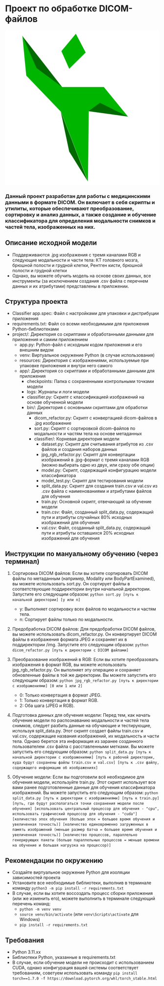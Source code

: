 # Проект по обработке DICOM-файлов
![Alt](project/resources/icon.png)

### Данный проект разработан для работы с медицинскими данными в формате DICOM. Он включает в себя скрипты и утилиты, которые обеспечивают преобразование, сортировку и анализ данных, а также создание и обучение классификатора для определения модальности снимков и частей тела, изображенных на них.

## Описание исходной модели

- Поддерживаются .jpg изображения с тремя каналами RGB и следующие модальности и части тела: КТ головного мозга, брюшной полости и грудной клетки, Рентген кисти, брюшной полости и грудной клетки
- Однако, вы можете обучить модель на основе своих данных, все инструменты (за исключением создания .csv файла с перечнем данных и их атрибутами) представлены в приложении.

## Структура проекта

+ Classifier app.spec: Файл с настройками для упаковки и дистрибуции приложения
+ requirements.txt: Файл со всеми необходимыми для приложения Python-библиотеками
+ project/: Директория со скриптами и обработанными данными для приложения и самим приложением
   + app.py: Python-файл с исходным кодом приложения и его внешним видом
   + venv: Виртуальное окружение Python (в случае использования)
   + resources: Директория с изображениями, используемые при упаковке приложения и внутри него самого
   + app/: Директория со скриптами и обработанными данными для приложения
      + checkpoints: Папка с сохраненными контрольными точками модели
      + logs: Журналы и логи модели
      + classifier.py: Скрипт с классификацией изображений на основе обученной модели
      + bin/: Директория с основными скриптами для обработки данных
         + dicom_refactor.py: Скрипт с конвертацией dicom-файлов в .jpg изображение
         + sort.py: Скрипт с сортировкой dicom-файлов по модальности и частям тела на основе метаданных
         + classifier/: Корневая директория модели
            + dataset.py: Скрипт для считывания атрибутов из .csv файлов и создания наборов данных
            + jpg_rgb_refactor.py: Скрипт для конвертации изображений в .jpg-формат с тремя каналами RGB (можно выбирать одно из двух, или сразу обе опции)
            + model.py: Скрипт, содержащий конфигурацию модели классификатора
            + model_test.py: Скрипт для тестирования модели
            + split_data.py: Скрипт для создания train.csv и val.csv из .csv файла с наименованиями и атрибутами файлов для обучения
            + train.py: Основной скрипт, отвечающий за обучение модели
            + train.csv: Файл, созданный split_data.py, содержащий пути и атрибуты случайных 80% исходных изображений для обучения
            + val.csv: Файл, созданный split_data.py, содержащий пути и атрибуты оставшихся 20% исходных изображений для обучения

## Инструкции по мануальному обучению (через терминал)

1. Сортировка DICOM файлов: Если вы хотите сортировать DICOM файлы по метаданным (например, Modality или BodyPartExamined), вы можете использовать sort.py. Он сортирует файлы в соответствующие поддиректории внутри начальной директории. Запустите его следующим образом:
```python sort.py [путь к начальной директории] [y или n]```
   - y: Выполняет сортировку всех файлов по модальности и частям тела.
   - n: Сортирует файлы только по модальности.

2. Предобработка DICOM файлов: Для предобработки DICOM файлов, вы можете использовать dicom_refactor.py. Он конвертирует DICOM файлы в изображения формата JPEG и сохраняет их в поддиректории /img. Запустите его следующим образом:
```python dicom_refactor.py [путь к директории с DICOM файлами]```
3. Преобразование изображений в RGB: Если вы хотите преобразовать изображения в формат RGB, вы можете использовать jpg_rgb_refactor.py. Он выполняет эту операцию и сохраняет обновленные файлы в той же директории. Вы можете запустить его следующим образом:
```python jpg_rgb_refactor.py [путь к директории с изображениями] [0 или 1 или 2]```
   - 0: Только конвертация в формат JPEG.
   - 1: Только конвертация в формат RGB.
   - 2: Оба шага (JPEG и RGB).

4. Подготовка данных для обучения модели: Перед тем, как начать обучение модели по распознаванию модальности и частей тела снимков, следует разбить данные на обучающие и тестирующие, используя split_data.py. Этот скрипт создает файлы train.csv и val.csv, содержащие названия изображений, их модальность и части тела. Однако берется эта информация из заранее созданного пользователем .csv файла с расставленными метками. Вы можете запустить его следующим образом:
```python split_data.py [путь к начальной директории с изображениями] [путь к рабочей директории, куда будут сохранены файлы train.csv и val.csv] [путь к .csv файлу, содержащего информацию об изображениях]```
5. Обучение модели: Если вы подготовили всё необходимое для обучения модели, используйте train.py. Этот скрипт использует все вами ранее подготовленные данные для обучения классификатора изображений. Вы можете запустить его следующим образом:
```python split_data.py [путь к директории с изображениями] [путь к train.py] [путь, где будут располагаться точки сохранения модели после обучения] [использовать центральный процессор для обучения - "cpu", использовать графический процессор для обучения - "cuda"] [количество эпох обучения (больше эпох = большее время обучения и увеличенная точность)] [количество единовременно загруженных в память изображений (меньше размер батча = большее время обучения и увеличенная точность)] [количество процессов, параллельно генерирующих пакеты (больше параллельных процессов = меньше времени на обучение и большая нагрузка на процессор)]```

## Рекомендации по окружению

- Создайте виртуальное окружение Python для изоляции зависимостей проекта
- Установите все необходимые библиотеки, выполнив в терминале команду ```python3 -m pip install -r requirements.txt```
- В случае, если вы хотите воссоздать процесс сборки приложения (или же изменить его), можете выполнить в терминале следующий перечень команд:
   - ```python -m venv venv```
   - ```source venv/bin/activate``` (или ```venv\Scripts\activate``` для Windows)
   - ```pip install -r requirements.txt```

## Требования

- Python 3.11.xx
- Библиотеки Python, указанные в requirements.txt
- В случае, если обучение модели не происходит с использованием CUDA, однако конфигурация вашей системы соответствует требованиям, советуем использовать команду ```pip install torch==1.7.0 -f https://download.pytorch.org/whl/torch_stable.html```